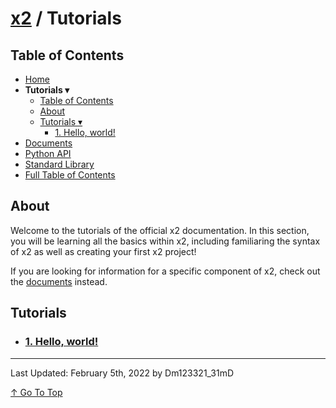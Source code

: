 # [x2](../README.md) / Tutorials

## Table of Contents

- [Home](../README.md)
- **Tutorials ▾**
    - [Table of Contents](#table-of-contents)
    - [About](#about)
    - [Tutorials ▾](#tutorials)
        - [1. Hello, world!](./tutorials/helloWorld.md)
- [Documents](./documents.md)
- [Python API](./standardLibrary.md)
- [Standard Library](./pythonAPI.md)
- [Full Table of Contents](./fullTableOfContents.md)

## About

Welcome to the tutorials of the official x2 documentation. In this section, you will be learning all the basics within x2, including familiaring the syntax of x2 as well as creating your first x2 project!

If you are looking for information for a specific component of x2, check out the [documents](./documents.md) instead.

## Tutorials

- ### [1. Hello, world!](./tutorials/helloWorld.md)

---

Last Updated: February 5th, 2022 by Dm123321_31mD

[↑ Go To Top](#x2--tutorials)